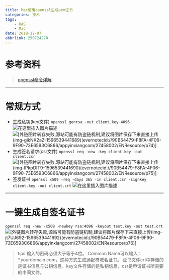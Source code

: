 ```yaml
---
title: Mac使用openssl生成pem证书
categories: 技术
tags:
	- RAS
	- Mac
date: 2018-12-07
abbrlink: 250724270
---
```


# 参考资料

> [openssl命令详解](https://www.jianshu.com/p/e311a6537467)

------

# 常规方式

- 生成私钥(key文件)
  `openssl genrsa -out client.key 4096`
  ![在这里插入图片描述](https://img-blog.csdnimg.cn/20200804191059375.png?x-oss-process=image/watermark,type_ZmFuZ3poZW5naGVpdGk,shadow_10,text_aHR0cHM6Ly9ibG9nLmNzZG4ubmV0L3FxXzQxODc0OTMw,size_16,color_FFFFFF,t_70)
  ![[外链图片转存失败,源站可能有防盗链机制,建议将图片保存下来直接上传(img-gikNX2aZ-1596539441689)(evernotecid://90B54479-F8FA-4F06-9F90-73E6593C6866/appyinxiangcom/27458002/ENResource/p74)]](https://img-blog.csdnimg.cn/20200804191113618.png?x-oss-process=image/watermark,type_ZmFuZ3poZW5naGVpdGk,shadow_10,text_aHR0cHM6Ly9ibG9nLmNzZG4ubmV0L3FxXzQxODc0OTMw,size_16,color_FFFFFF,t_70)
- 生成签名请求(csr文件)
  `openssl req -new -key client.key -out client.csr`
  ![[外链图片转存失败,源站可能有防盗链机制,建议将图片保存下来直接上传(img-lPkpDIT9-1596539441690)(evernotecid://90B54479-F8FA-4F06-9F90-73E6593C6866/appyinxiangcom/27458002/ENResource/p75)]](https://img-blog.csdnimg.cn/20200804191128743.png?x-oss-process=image/watermark,type_ZmFuZ3poZW5naGVpdGk,shadow_10,text_aHR0cHM6Ly9ibG9nLmNzZG4ubmV0L3FxXzQxODc0OTMw,size_16,color_FFFFFF,t_70)
- 签发证书
  `openssl x509 -req -days 365 -in client.csr -signkey client.key -out client.crt`
  ![在这里插入图片描述](https://img-blog.csdnimg.cn/20200804191353313.png?x-oss-process=image/watermark,type_ZmFuZ3poZW5naGVpdGk,shadow_10,text_aHR0cHM6Ly9ibG9nLmNzZG4ubmV0L3FxXzQxODc0OTMw,size_16,color_FFFFFF,t_70)

------

# 一键生成自签名证书

`openssl req -new -x509 -newkey rsa:4096 -keyout test.key -out test.crt`
![[外链图片转存失败,源站可能有防盗链机制,建议将图片保存下来直接上传(img-jt7UJ692-1596539441692)(evernotecid://90B54479-F8FA-4F06-9F90-73E6593C6866/appyinxiangcom/27458002/ENResource/p76)]](https://img-blog.csdnimg.cn/20200804191401941.png?x-oss-process=image/watermark,type_ZmFuZ3poZW5naGVpdGk,shadow_10,text_aHR0cHM6Ly9ibG9nLmNzZG4ubmV0L3FxXzQxODc0OTMw,size_16,color_FFFFFF,t_70)

> tips
> 输入的密码必须大于等于4位。
> Common Name可以输入：*.yourdomain.com，这种方式生成通配符域名证书。
> 证书文件crt中存储的是证书信息与公钥信息，key文件存储的是私钥信息，csr是申请证书所需要的中间文件。